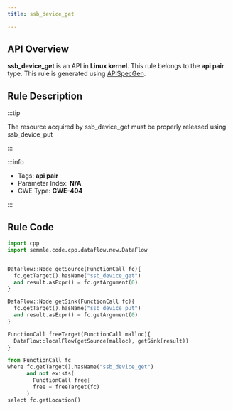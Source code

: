 ```yaml
---
title: ssb_device_get

---
```



## API Overview
**ssb_device_get** is an API in **Linux kernel**. This rule belongs to the **api pair** type. This rule is generated using [APISpecGen](../../tools/APISpecGen).
## Rule Description

:::tip

The resource acquired by ssb_device_get must be properly released using ssb_device_put

:::

:::info

- Tags: **api pair**
- Parameter Index: **N/A**
- CWE Type: **CWE-404**

:::

## Rule Code
```python
import cpp
import semmle.code.cpp.dataflow.new.DataFlow


DataFlow::Node getSource(FunctionCall fc){
  fc.getTarget().hasName("ssb_device_get")
  and result.asExpr() = fc.getArgument(0)
}

DataFlow::Node getSink(FunctionCall fc){
  fc.getTarget().hasName("ssb_device_put")
  and result.asExpr() = fc.getArgument(0)
}

FunctionCall freeTarget(FunctionCall malloc){
  DataFlow::localFlow(getSource(malloc), getSink(result))
}

from FunctionCall fc
where fc.getTarget().hasName("ssb_device_get")
      and not exists(
        FunctionCall free| 
        free = freeTarget(fc)
      )
select fc.getLocation()

    
```
